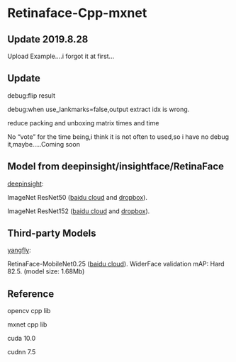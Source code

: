 # Retinaface-Cpp-mxnet

## Update 2019.8.28
Upload Example....i forgot it at first...

## Update

debug:flip result

debug:when use_lankmarks=false,output extract idx is wrong. 

reduce packing and unboxing matrix times and time

No “vote” for the time being,i think it is not often to used,so i have no debug it,maybe.....Coming soon


## Model from deepinsight/insightface/RetinaFace

[deepinsight](https://github.com/deepinsight/insightface/tree/master/RetinaFace):

 ImageNet ResNet50 ([baidu cloud](https://pan.baidu.com/s/1WAkU9ZA_j-OmzO-sdk9whA) and [dropbox](https://www.dropbox.com/s/48b850vmnaaasfl/imagenet-resnet-50.zip?dl=0)). 

 ImageNet ResNet152 ([baidu cloud](https://pan.baidu.com/s/1nzQ6CzmdKFzg8bM8ChZFQg) and [dropbox](https://www.dropbox.com/s/8ypcra4nqvm32v6/imagenet-resnet-152.zip?dl=0)).
 
 ## Third-party Models

[yangfly](https://github.com/yangfly): 

RetinaFace-MobileNet0.25 ([baidu cloud](https://pan.baidu.com/s/1P1ypO7VYUbNAezdvLm2m9w)).
WiderFace validation mAP: Hard 82.5. (model size: 1.68Mb)



## Reference

opencv cpp lib

mxnet cpp lib

cuda 10.0

cudnn 7.5
